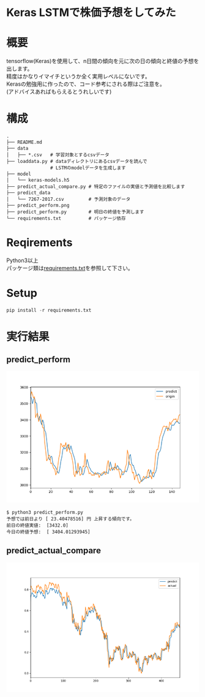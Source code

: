 # Keras LSTMで株価予想をしてみた

# 概要
tensorflow(Keras)を使用して、n日間の傾向を元に次の日の傾向と終値の予想を出します。   
精度はかなりイマイチというか全く実用レベルにないです。   
Kerasの勉強用に作ったので、コード参考にされる際はご注意を。   
(アドバイスあればもらえるとうれしいです)   

# 構成
```
.
├── README.md
├── data
│   ├── *.csv   # 学習対象とするcsvデータ
├── loaddata.py # dataディレクトリにあるcsvデータを読んで
                # LSTMのmodelデータを生成します
├── model
│   └── keras-models.h5
├── predict_actual_compare.py # 特定のファイルの実値と予測値を比較します
├── predict_data
│   └── 7267-2017.csv         # 予測対象のデータ
├── predict_perform.png
├── predict_perform.py        # 明日の終値を予測します
└── requirements.txt          # パッケージ依存
```


# Reqirements
Python3以上   
パッケージ類は[requirements.txt](requirements.txt)を参照して下さい。

# Setup
```Python
pip install -r requirements.txt
```
# 実行結果

## predict_perform
![](predict_perform.png)
```shell
$ python3 predict_perform.py
予想では前日より [ 23.40478516] 円 上昇する傾向です。
前日の終値実値:  [3432.0]
今日の終値予想:  [ 3404.01293945]
```

## predict_actual_compare
![](predict_actual_compare.png)
